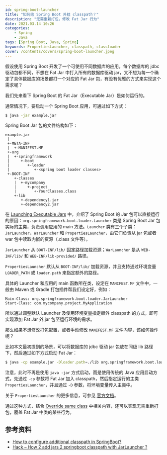 ```yaml
---
id: spring-boot-launcher
title: "如何给 Spring Boot 外挂 classpath？"
description: "无需重新打包，修改 Fat Jar 行为"
date: 2021.03.14 10:26
categories:
    - Spring
    - Java
tags: [Spring Boot, Java, Spring]
keywords: PropertiesLauncher, classpath, classloader
cover: /contents/covers/spring-boot-launcher.jpeg
---
```


假设使用 Spring Boot 开发了一个可使用不同数据库的应用，每个数据库的 jdbc 驱动包都不同，不想在 Fat Jar 中打入所有的数据库驱动 jar，又不想为每一个确定了具体数据库的场景都打一个对应的 Fat Jar 包，有没有优雅的方式来实现这个需求呢？

我们先来看下 Spring Boot 的 Fat Jar（Executable Jar）是如何运行的。

通常情况下，要启动一个 Spring Boot 应用，可通过如下方式：

```bash
$ java -jar example.jar
```

Spring Boot Jar 包的文件结构如下：

```file
example.jar
 |
 +-META-INF
 |  +-MANIFEST.MF
 +-org
 |  +-springframework
 |     +-boot
 |        +-loader
 |           +-<spring boot loader classes>
 +-BOOT-INF
    +-classes
    |  +-mycompany
    |     +-project
    |        +-YourClasses.class
    +-lib
       +-dependency1.jar
       +-dependency2.jar
```

在 [Launching Executable Jars][launching] 中，介绍了 Spring Boot 的 Jar 包可以直接运行的原因：`org.springframework.boot.loader.Launcher` 类是 Spring Boot Jar 包实际的主类，负责调用应用的 main 方法。`Launcher` 类有三个子类：`JarLauncher`，`WarLauncher` 和 `PropertiesLauncher`，由它们负责从 jar 包或者 war 包中读取内嵌的资源（.class 文件等）。

`JarLauncher` 从 `BOOT-INF/lib/` 固定路径加载资源；`WarLauncher` 是从 `WEB-INF/lib/` 和 `WEB-INF/lib-provided/` 路径。

`PropertiesLauncher` 默认从 `BOOT-INF/lib/` 加载资源，并且支持通过环境变量 `LOADER_PATH` 或 `loader.path` 来指定额外的路径。

具体的 Launcher 和应用的 main 函数所在类，设定在 `MANIFEST.MF` 文件中，一般由 Maven 或 Gradle 打包插件帮我们设定好，例如：

```file
Main-Class: org.springframework.boot.loader.JarLauncher
Start-Class: com.mycompany.project.MyApplication
```

所以通过调整默认 Launcher 及使用环境变量指定额外 classpath 的方式，即可实现添加 Fat Jar 外 jar 包至运行环境的需求。

那么如果不想修改打包配置，或者手动修改 `MANIFEST.MF` 文件内容，该如何操作呢？

比如本文最初提到的场景，可以将数据库的 jdbc 驱动 jar 包放在同级 lib 路径下，然后通过如下方式启动 Fat Jar：

```bash
$ java -cp example.jar -Dloader.path=./lib org.springframework.boot.loader.PropertiesLauncher
```

注意，此时不再是使用 `java -jar` 方式启动，而是使用传统的 Java 应用启动方式，先通过 `-cp` 参数将 Fat Jar 加入 classpath，然后指定运行的主类 `PropertiesLauncher`，并且通过 `-D` 参数，将环境变量传入主类中。

关于 `PropertiesLauncher` 的更多信息，可参见 [官方文档][PropertiesLauncher]。

通过这种方式，结合 [Override same class][override] 中相关内容，还可以实现无需重新打包，覆盖 Fat Jar 中类的某些行为。

参考资料
-------

* [How to configure additional classpath in SpringBoot?][so]
* [Hack – How 2 add jars 2 springboot classpath with JarLauncher ?][hack]

[launching]:https://docs.spring.io/spring-boot/docs/2.4.2/reference/htmlsingle/#executable-jar-launching
[PropertiesLauncher]:https://docs.spring.io/spring-boot/docs/2.4.2/reference/htmlsingle/#executable-jar-property-launcher-features
[override]:https://alphahinex.github.io/2020/12/27/override-same-class/
[so]:https://stackoverflow.com/questions/40499548/how-to-configure-additional-classpath-in-springboot
[hack]:https://mash213.wordpress.com/2017/01/05/hack-how-2-add-jars-2-springboot-classpath-with-jarlauncher/
